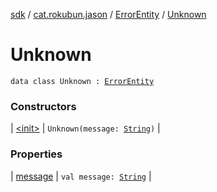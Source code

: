 [sdk](../../../index.md) / [cat.rokubun.jason](../../index.md) / [ErrorEntity](../index.md) / [Unknown](./index.md)

# Unknown

`data class Unknown : `[`ErrorEntity`](../index.md)

### Constructors

| [&lt;init&gt;](-init-.md) | `Unknown(message: `[`String`](https://kotlinlang.org/api/latest/jvm/stdlib/kotlin/-string/index.html)`)` |

### Properties

| [message](message.md) | `val message: `[`String`](https://kotlinlang.org/api/latest/jvm/stdlib/kotlin/-string/index.html) |

